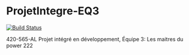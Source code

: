 # ProjetIntegre-EQ3
[![Build Status](http://jenkins.slongpre.com/buildStatus/icon?job=ProjetIntegre-EQ3%2Fdevelop)](http://jenkins.slongpre.com/job/ProjetIntegre-EQ3/job/develop/)

420-565-AL Projet intégré en développement, Équipe 3: Les maitres du power 222
